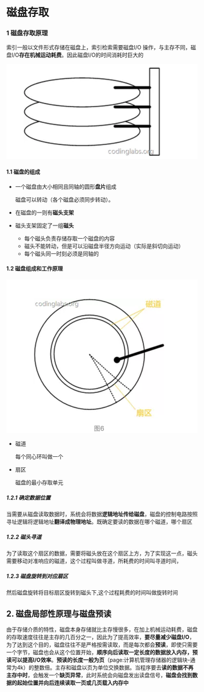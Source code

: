 # 磁盘存取

### 1 磁盘存取原理

索引一般以文件形式存储在磁盘上，索引检索需要磁盘I/O 操作，与主存不同，磁盘I/O**存在机械运动耗费**。因此磁盘I/O的时间消耗时巨大的

![image-20190905233758433](./img/image-20190905233758433.png)

#### 1.1 磁盘的组成

- 一个磁盘由大小相同且同轴的圆形**盘片**组成

  磁盘可以转动（各个磁盘必须同步转动）。

- 在磁盘的一则有**磁头支架**

- 磁头支架固定了一组**磁头**

  - 每个磁头负责存储存取一个磁盘的内容
  - 磁头不能转动，但是可以沿磁盘半径方向运动（实际是斜切向运动）
  - 每个磁头同一时刻必须是同轴的

#### 1.2 磁盘组成和工作原理

![image-20190905235059595](./img/image-20190905235059595.png) 

- 磁道

  每个同心环叫做一个

- 扇区

  磁盘的最小存取单元

##### 1.2.1 确定数据位置

当需要从磁盘读取数据时，系统会将数据**逻辑地址传给磁盘**，磁盘的控制电路按照寻址逻辑将逻辑地址**翻译成物理地址**。既确定要读的数据在哪个磁道，哪个扇区

##### 1.2.2 磁头寻道

为了读取这个扇区的数据，需要将磁头放在这个扇区上方，为了实现这一点，磁头需要移动对准响应的磁道，这个过程叫做寻道，所耗费的时间叫寻道时间，

##### 1.2.3 磁盘旋转到对应扇区

然后磁盘旋转将目标扇区旋转到磁头下,这个过程耗费的时间叫做旋转时间

## 2. 磁盘局部性原理与磁盘预读

由于存储介质的特性，磁盘本身存储就比主存慢很多，在加上机械运动耗费，磁盘的存取速度往往是主存的几百分之一，因此为了提高效率，**要尽量减少磁盘I/O**，为了达到这个目的，磁盘往往不是严格按需读取，而是每次都会**预读**，即使只需要一个字节，磁盘也会从这个位置开始，**顺序向后读取一定长度的数据放入内存，预读可以提高I/O效率**。**预读的长度一般为页**（page:计算机管理存储器的逻辑块-通常为4k）的整数倍。主存和磁盘以页为单位交换数据。当程序要去**读的数据不再主存中时**，会触发一个**缺页异常**，此时系统会向磁盘发出读盘信号，**磁盘会找到数据的起始位置并向后连续读取一页或几页载入内存中**